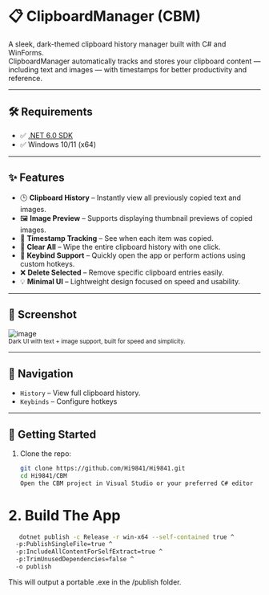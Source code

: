 
# 📋 ClipboardManager (CBM)

A sleek, dark-themed clipboard history manager built with C# and WinForms.  
ClipboardManager automatically tracks and stores your clipboard content — including text and images — with timestamps for better productivity and reference.

---

## 🛠 Requirements

- ✅ [.NET 6.0 SDK](https://dotnet.microsoft.com/en-us/download/dotnet/6.0)
- ✅ Windows 10/11 (x64)

---

## ✨ Features

- 🕒 **Clipboard History** – Instantly view all previously copied text and images.
- 🖼️ **Image Preview** – Supports displaying thumbnail previews of copied images.
- 📆 **Timestamp Tracking** – See when each item was copied.
- 🧼 **Clear All** – Wipe the entire clipboard history with one click.
- 🎯 **Keybind Support** – Quickly open the app or perform actions using custom hotkeys.
- ❌ **Delete Selected** – Remove specific clipboard entries easily.
- 💡 **Minimal UI** – Lightweight design focused on speed and usability.

---

## 📸 Screenshot

![image](https://github.com/user-attachments/assets/26cbc8de-39df-4fd4-a487-b457f74d2a74)  
<sup>Dark UI with text + image support, built for speed and simplicity.</sup>

---

## 🧭 Navigation

- `History` – View full clipboard history.
- `Keybinds` – Configure hotkeys

---

## 🚀 Getting Started

1. Clone the repo:
   ```bash
   git clone https://github.com/Hi9841/Hi9841.git
   cd Hi9841/CBM
   Open the CBM project in Visual Studio or your preferred C# editor

# 2. Build The App
```bash
   dotnet publish -c Release -r win-x64 --self-contained true ^
  -p:PublishSingleFile=true ^
  -p:IncludeAllContentForSelfExtract=true ^
  -p:TrimUnusedDependencies=false ^
  -o publish
```
This will output a portable .exe in the /publish folder.

